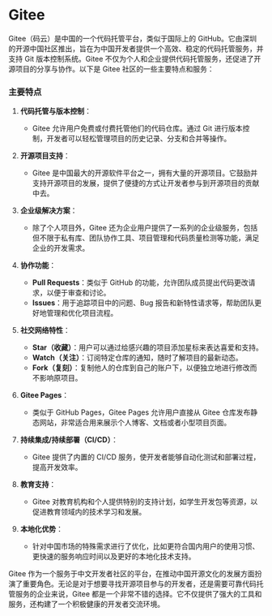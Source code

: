 # Gitee

Gitee（码云）是中国的一个代码托管平台，类似于国际上的 GitHub。它由深圳的开源中国社区推出，旨在为中国开发者提供一个高效、稳定的代码托管服务，并支持 Git 版本控制系统。Gitee 不仅为个人和企业提供代码托管服务，还促进了开源项目的分享与协作。以下是 Gitee 社区的一些主要特点和服务：

### 主要特点

1. **代码托管与版本控制**：

   - Gitee 允许用户免费或付费托管他们的代码仓库。通过 Git 进行版本控制，开发者可以轻松管理项目的历史记录、分支和合并等操作。

2. **开源项目支持**：

   - Gitee 是中国最大的开源软件平台之一，拥有大量的开源项目。它鼓励并支持开源项目的发展，提供了便捷的方式让开发者参与到开源项目的贡献中去。

3. **企业级解决方案**：

   - 除了个人项目外，Gitee 还为企业用户提供了一系列的企业级服务，包括但不限于私有库、团队协作工具、项目管理和代码质量检测等功能，满足企业的开发需求。

4. **协作功能**：
   - **Pull Requests**：类似于 GitHub 的功能，允许团队成员提出代码更改请求，以便于审查和讨论。
   - **Issues**：用于追踪项目中的问题、Bug 报告和新特性请求等，帮助团队更好地管理和优化项目流程。
5. **社交网络特性**：

   - **Star（收藏）**：用户可以通过给感兴趣的项目添加星标来表达喜爱和支持。
   - **Watch（关注）**：订阅特定仓库的通知，随时了解项目的最新动态。
   - **Fork（复刻）**：复制他人的仓库到自己的账户下，以便独立地进行修改而不影响原项目。

6. **Gitee Pages**：

   - 类似于 GitHub Pages，Gitee Pages 允许用户直接从 Gitee 仓库发布静态网站，非常适合用来展示个人博客、文档或者小型项目页面。

7. **持续集成/持续部署（CI/CD）**：

   - Gitee 提供了内置的 CI/CD 服务，使开发者能够自动化测试和部署过程，提高开发效率。

8. **教育支持**：

   - Gitee 对教育机构和个人提供特别的支持计划，如学生开发包等资源，以促进教育领域内的技术学习和发展。

9. **本地化优势**：
   - 针对中国市场的特殊需求进行了优化，比如更符合国内用户的使用习惯、更快速的服务响应时间以及更好的本地化技术支持。

Gitee 作为一个服务于中文开发者社区的平台，在推动中国开源文化的发展方面扮演了重要角色。无论是对于想要寻找开源项目参与的开发者，还是需要可靠代码托管服务的企业来说，Gitee 都是一个非常不错的选择。它不仅提供了强大的工具和服务，还构建了一个积极健康的开发者交流环境。
